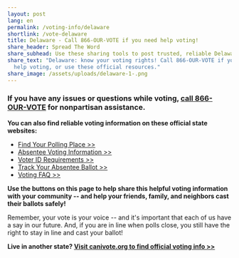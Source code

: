 ```yaml
---
layout: post
lang: en
permalink: /voting-info/delaware
shortlink: /vote-delaware
title: Delaware - Call 866-OUR-VOTE if you need help voting!
share_header: Spread The Word
share_subhead: Use these sharing tools to post trusted, reliable Delaware voting information!
share_text: "Delaware: know your voting rights! Call 866-OUR-VOTE if you need
  help voting, or use these official resources."
share_image: /assets/uploads/delaware-1-.png
---
```

### **If you have any issues or questions while voting, [call 866-OUR-VOTE](tel:8666878683) for nonpartisan assistance.**

**You can also find reliable voting information on these official state websites:**

* [Find Your Polling Place >>](https://ivote.de.gov/voterview)
* [Absentee Voting Information >>](http://elections.delaware.gov/voter/absenteeballot.shtml)
* [Voter ID Requirements >>](http://electionsncc.delaware.gov/faqs/voting.shtml#ques3b)
* [Track Your Absentee Ballot >>](https://ivote.de.gov/voterview)
* [Voting FAQ >>](https://docs.google.com/document/d/1AZSgZn4VLzp0VlxtFkm2IyjkU81dXxRZCN0FZ8mFd5A)

**Use the buttons on this page to help share this helpful voting information with your community -- and help your friends, family, and neighbors cast their ballots safely!**

Remember, your vote is your voice -- and it's important that each of us have a say in our future. And, if you are in line when polls close, you still have the right to stay in line and cast your ballot!

**Live in another state? [Visit canivote.org to find official voting info >>](https://canivote.org)**